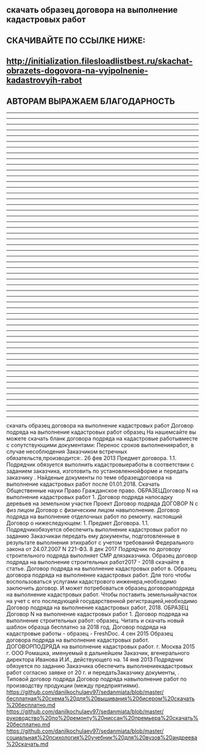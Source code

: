скачать образец договора на выполнение кадастровых работ
--------------------------------------------------
СКАЧИВАЙТЕ ПО ССЫЛКЕ НИЖЕ:
--------------------------------------------------
http://initialization.filesloadlistbest.ru/skachat-obrazets-dogovora-na-vyipolnenie-kadastrovyih-rabot
--------------------------------------------------
АВТОРАМ ВЫРАЖАЕМ БЛАГОДАРНОСТЬ
--------------------------------------------------
--------------------------------------------------
--------------------------------------------------
--------------------------------------------------
--------------------------------------------------
--------------------------------------------------
--------------------------------------------------
--------------------------------------------------
--------------------------------------------------
--------------------------------------------------
--------------------------------------------------
--------------------------------------------------
--------------------------------------------------
--------------------------------------------------
--------------------------------------------------
--------------------------------------------------
--------------------------------------------------
--------------------------------------------------
--------------------------------------------------
--------------------------------------------------
--------------------------------------------------
--------------------------------------------------
--------------------------------------------------
--------------------------------------------------
--------------------------------------------------
--------------------------------------------------
--------------------------------------------------
--------------------------------------------------
--------------------------------------------------
--------------------------------------------------
--------------------------------------------------
--------------------------------------------------
--------------------------------------------------
--------------------------------------------------
--------------------------------------------------
--------------------------------------------------
--------------------------------------------------
--------------------------------------------------
--------------------------------------------------
--------------------------------------------------
--------------------------------------------------
--------------------------------------------------
--------------------------------------------------
--------------------------------------------------
--------------------------------------------------
--------------------------------------------------
--------------------------------------------------
--------------------------------------------------
--------------------------------------------------
--------------------------------------------------
--------------------------------------------------
--------------------------------------------------
--------------------------------------------------
--------------------------------------------------
--------------------------------------------------
скачать образец договора на выполнение кадастровых работ Договор подряда на выполнение кадастровых работ образец  На нашемсайте вы можете скачать бланк договора подряда на кадастровые работывместе с сопутствующими документами:  Перенос сроков выполненияработ, в случае несоблюдения Заказчиком встречных обязательств,производится:. 26 фев 2013  Предмет договора. 1.1. Подрядчик обязуется выполнить кадастровыеработы в соответствии с заданием заказчика, изготовить по установленнойформе и передать заказчику . Найденые документы по теме образецдоговора на выполнение кадастровых работ после 01.01.2018. Скачать  Общественные науки  Право  Гражданское право. ОБРАЗЕЦДоговор N  на выполнение кадастровых работ 1. Договор подряда напосадку деревьев на земельном участке  Проект Договор подряда  ДОГОВОР N с физ лицом  Договор с физическим лицом   навыполнение. Договор подряда на выполнение отделочных работ по ремонту. настоящий Договор о нижеследующем: 1. Предмет Договора. 1.1. Подрядчикобязуется обеспечить выполнение кадастровых работ по заданию Заказчикаи передать ему документы, подготовленные в результате выполнения этихработ с учетом требований Федерального закона от 24.07.2007 N 221-ФЗ. 8 дек 2017  Подрядчик по договору строительного подряда выполняет СМР длязаказчика. Образец договор подряда на выполнение строительных работ2017 - 2018 скачайте в статье. Договор подряда на выполнение кадастровых работ в. Образец договора подряда на выполнение кадастровых работ. Для того чтобы воспользоваться услугами кадастрового инженера,необходимо заключить договор. И может потребоваться образец договораподряда на выполнение кадастровых работ. Чтобы поставить земельныйучасток на учет с его последующей государственной регистрацией,необходимо
Договор подряда на выполнение кадастровых работ, 2018. ОБРАЗЕЦ Договор N  на выполнение кадастровых работ 1. Договор подряда на выполнение строительных работ: образец. Читать и скачать новый шаблон образца бесплатно за 2018 год. Договор подряда на кадастровые работы - образец - FreshDoc. 4 сен 2015  Образец договора подряда на выполнение кадастровых работ. ДОГОВОРПОДРЯДА  на выполнение кадастровых работ. г. Москва  2015 г. ООО Ромашка, именуемый в дальнейшем Заказчик, вгенерального директора Иванова И.И., действующего на. 14 янв 2013  Подрядчик обязуется по заданию Заказчика обеспечить выполнениекадастровых работ согласно заявке от  20 г. и передатьЗаказчику документы, . Типовой договор подряда  Договор подряда навыполнение работ по производству продукции (между предприятиями).
https://github.com/danilkochulaev97/sedanmiata/blob/master/бесплатная%20схема%20для%20вышивания%20бисером%20скачать%20бесплатно.md
https://github.com/danilkochulaev97/sedanmiata/blob/master/руководство%20по%20ремонту%20ниссан%20премьера%20скачать%20бесплатно.md
https://github.com/danilkochulaev97/sedanmiata/blob/master/социальная%20психология%20учебник%20для%20вузов%20андреева%20скачать.md